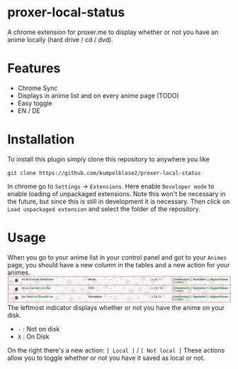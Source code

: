 proxer-local-status
===================

A chrome extension for proxer.me to display whether or not you have an anime locally (hard drive / cd / dvd).

Features
========
- Chrome Sync
- Displays in anime list and on every anime page (TODO)
- Easy toggle
- EN / DE

Installation
============
To install this plugin simply clone this repository to anywhere you like
```
git clone https://github.com/kumpelblase2/proxer-local-status
```
In chrome go to `Settings` -> `Extensions`. Here enable `Developer mode` to enable loading of unpackaged extensions. Note this won't be necessary in the future, but since this is still in development it is necessary. Then click on `Load unpackaged extension` and select the folder of the repository.

Usage
=====
When you go to your anime list in your control panel and got to your `Animes` page, you should have a new column in the tables and a new action for your animes. ![Example](img/example.png)
The leftmost indicator displays whether or not you have the anime on your disk.
- `-` : Not on disk
- `X` : On Disk

On the right there's a new action: `[ Local ]` / `[ Not local ]` These actions allow you to toggle whether or not you have it saved as local or not.
